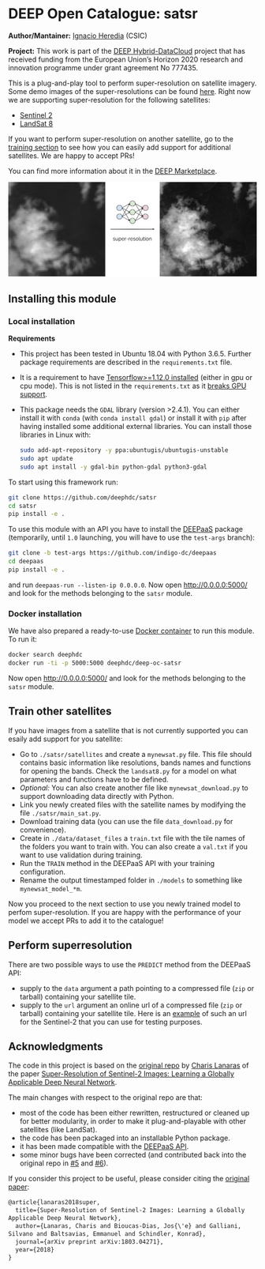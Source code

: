 DEEP Open Catalogue: satsr
==========================

**Author/Mantainer:** [Ignacio Heredia](https://github.com/IgnacioHeredia) (CSIC)

**Project:** This work is part of the [DEEP Hybrid-DataCloud](https://deep-hybrid-datacloud.eu/) project that has received
funding from the European Union’s Horizon 2020 research and innovation programme under grant agreement No 777435.

This is a plug-and-play tool to perform super-resolution on satellite imagery. Some demo images of the super-resolutions can be found [here](./reports/figures). Right now we are supporting super-resolution for the following satellites:

* [Sentinel 2](https://sentinel.esa.int/web/sentinel/missions/sentinel-2) 
* [LandSat 8](https://landsat.gsfc.nasa.gov/landsat-8/)

If you want to perform super-resolution on another satellite, go to the [training section](#train-other-satellites) to see how you can easily add support for additional satellites. We are happy to accept PRs!

You can find more information about it in the [DEEP Marketplace](https://marketplace.deep-hybrid-datacloud.eu/).

![demo_superres](./reports/figures/demo.png)


## Installing this module

### Local installation

**Requirements**
 
- This project has been tested in Ubuntu 18.04 with Python 3.6.5. Further package requirements are described in the `requirements.txt` file.
- It is a requirement to have [Tensorflow>=1.12.0 installed](https://www.tensorflow.org/install/pip) (either in gpu or cpu mode). 
This is not listed in the `requirements.txt` as it [breaks GPU support](https://github.com/tensorflow/tensorflow/issues/7166).
- This package needs the `GDAL` library (version >2.4.1). You can either install it with `conda` (with `conda install gdal`) or install it
with `pip` after having installed some additional external libraries. You can install those libraries in Linux with:

    ```bash
    sudo add-apt-repository -y ppa:ubuntugis/ubuntugis-unstable
    sudo apt update
    sudo apt install -y gdal-bin python-gdal python3-gdal
    ```

To start using this framework run:

```bash
git clone https://github.com/deephdc/satsr
cd satsr
pip install -e .
```

To use this module with an API you have to install the [DEEPaaS](https://github.com/indigo-dc/DEEPaaS)
package (temporarily, until `1.0` launching, you will have to use the `test-args` branch):

```bash
git clone -b test-args https://github.com/indigo-dc/deepaas
cd deepaas
pip install -e .
```

and run `deepaas-run --listen-ip 0.0.0.0`. Now open http://0.0.0.0:5000/ and look for the methods belonging to the `satsr` module.

### Docker installation

We have also prepared a ready-to-use [Docker container](https://github.com/deephdc/DEEP-OC-satsr) to run this module. To run it:

```bash
docker search deephdc
docker run -ti -p 5000:5000 deephdc/deep-oc-satsr
```

Now open http://0.0.0.0:5000/ and look for the methods belonging to the `satsr` module.


## Train other satellites

If you have images from a satellite that is not currently supported  you can esaily add support for you satellite:

*  Go to `./satsr/satellites` and create a `mynewsat.py` file. This file should contains basic information like resolutions, bands names and functions for opening the bands. Check the `landsat8.py` for a model on what parameters and functions have to be defined.
* *Optional:* You can also create another file like  `mynewsat_download.py` to support downloading data directly with Python.
* Link you newly created files with the satellite names by modifying the file `./satsr/main_sat.py`.
* Download training data (you can use the file `data_download.py` for convenience).
* Create in `./data/dataset_files` a `train.txt` file with the tile names of the folders you want to train with. You can also create a `val.txt` if you want to use validation during training.
* Run the `TRAIN` method in the DEEPaaS API with your training configuration.
* Rename the output timestamped folder in `./models` to something like `mynewsat_model_*m`.

Now you proceed to the next section to use you newly trained model to perfom super-resolution. If you are happy with the performance of your model we accept PRs to add it to the catalogue!


## Perform superresolution

There are two possible ways to use the `PREDICT` method from the DEEPaaS API:

* supply to the `data` argument a path  pointing to a compressed file (`zip` or tarball) containing your satellite tile.
* supply to the `url` argument an online url  of a compressed file (`zip` or tarball) containing your satellite tile.
Here is an [example](https://cephrgw01.ifca.es:8080/swift/v1/demo-test-Sentinel2-tile/S2A_MSIL1C_20170608T105651_N0205_R094_T30TWM_20170608T110453.SAFE.zip) of such an url for the Sentinel-2 that you can use for testing purposes.


## Acknowledgments

The code in this project is based on the [original repo](https://github.com/lanha/DSen2) by [Charis Lanaras](https://github.com/lanha) of the paper
[Super-Resolution of Sentinel-2 Images: Learning a Globally Applicable Deep Neural Network](https://arxiv.org/abs/1803.04271).

The main changes with respect to the original repo are that:

* most of the code has been either rewritten, restructured or cleaned up for better modularity, in order to make it plug-and-playable with
  other satellites (like LandSat).
* the code has been packaged into an installable Python package.
* it has been made compatible with the [DEEPaaS API](http://docs.deep-hybrid-datacloud.eu/en/latest/user/overview/api.html).
* some minor bugs have been corrected (and contributed back into the original repo in [#5](https://github.com/lanha/DSen2/pull/5) and [#6](https://github.com/lanha/DSen2/issues/6)).

If you consider this project to be useful, please consider citing the [original paper](https://arxiv.org/abs/1803.04271):

```
@article{lanaras2018super,
  title={Super-Resolution of Sentinel-2 Images: Learning a Globally Applicable Deep Neural Network},
  author={Lanaras, Charis and Bioucas-Dias, Jos{\'e} and Galliani, Silvano and Baltsavias, Emmanuel and Schindler, Konrad},
  journal={arXiv preprint arXiv:1803.04271},
  year={2018}
}
```
